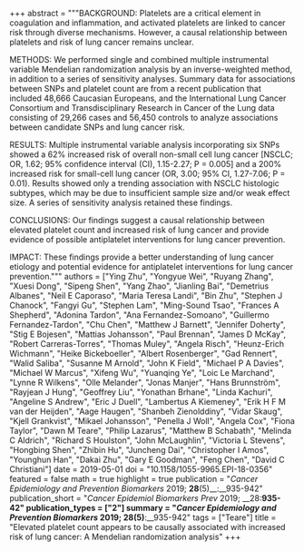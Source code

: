 +++
abstract = """BACKGROUND: Platelets are a critical element in coagulation and inflammation, and activated platelets are linked to cancer risk through diverse mechanisms. However, a causal relationship between platelets and risk of lung cancer remains unclear.

METHODS: We performed single and combined multiple instrumental variable Mendelian randomization analysis by an inverse-weighted method, in addition to a series of sensitivity analyses. Summary data for associations between SNPs and platelet count are from a recent publication that included 48,666 Caucasian Europeans, and the International Lung Cancer Consortium and Transdisciplinary Research in Cancer of the Lung data consisting of 29,266 cases and 56,450 controls to analyze associations between candidate SNPs and lung cancer risk.

RESULTS: Multiple instrumental variable analysis incorporating six SNPs showed a 62% increased risk of overall non-small cell lung cancer [NSCLC; OR, 1.62; 95% confidence interval (CI), 1.15-2.27; P = 0.005] and a 200% increased risk for small-cell lung cancer (OR, 3.00; 95% CI, 1.27-7.06; P = 0.01). Results showed only a trending association with NSCLC histologic subtypes, which may be due to insufficient sample size and/or weak effect size. A series of sensitivity analysis retained these findings.

CONCLUSIONS: Our findings suggest a causal relationship between elevated platelet count and increased risk of lung cancer and provide evidence of possible antiplatelet interventions for lung cancer prevention.

IMPACT: These findings provide a better understanding of lung cancer etiology and potential evidence for antiplatelet interventions for lung cancer prevention."""
authors = ["Ying Zhu", "Yongyue Wei", "Ruyang Zhang", "Xuesi Dong", "Sipeng Shen", "Yang Zhao", "Jianling Bai", "Demetrius Albanes", "Neil E Caporaso", "Maria Teresa Landi", "Bin Zhu", "Stephen J Chanock", "Fangyi Gu", "Stephen Lam", "Ming-Sound Tsao", "Frances A Shepherd", "Adonina Tardon", "Ana Fernandez-Somoano", "Guillermo Fernandez-Tardon", "Chu Chen", "Matthew J Barnett", "Jennifer Doherty", "Stig E Bojesen", "Mattias Johansson", "Paul Brennan", "James D McKay", "Robert Carreras-Torres", "Thomas Muley", "Angela Risch", "Heunz-Erich Wichmann", "Heike Bickeboeller", "Albert Rosenberger", "Gad Rennert", "Walid Saliba", "Susanne M Arnold", "John K Field", "Michael P A Davies", "Michael W Marcus", "Xifeng Wu", "Yuanqing Ye", "Loic Le Marchand", "Lynne R Wilkens", "Olle Melander", "Jonas Manjer", "Hans Brunnström", "Rayjean J Hung", "Geoffrey Liu", "Yonathan Brhane", "Linda Kachuri", "Angeline S Andrew", "Eric J Duell", "Lambertus A Kiemeney", "Erik H F M van der Heijden", "Aage Haugen", "Shanbeh Zienolddiny", "Vidar Skaug", "Kjell Grankvist", "Mikael Johansson", "Penella J Woll", "Angela Cox", "Fiona Taylor", "Dawn M Teare", "Philip Lazarus", "Matthew B Schabath", "Melinda C Aldrich", "Richard S Houlston", "John McLaughlin", "Victoria L Stevens", "Hongbing Shen", "Zhibin Hu", "Juncheng Dai", "Christopher I Amos", "Younghun Han", "Dakai Zhu", "Gary E Goodman", "Feng Chen", "David C Christiani"]
date = 2019-05-01
doi = "10.1158/1055-9965.EPI-18-0356"
featured = false
math = true
highlight = true
publication = "*Cancer Epidemiology and Prevention Biomarkers* 2019; __28__(5)__:__935-942"
publication_short = "*Cancer Epidemiol Biomarkers Prev* 2019; __28:__935-42"
publication_types = ["2"]
summary = "*Cancer Epidemiology and Prevention Biomarkers* 2019; __28__(5)__:__935-942"
tags = ["Teare"]
title = "Elevated platelet count appears to be causally associated with increased risk of lung cancer: A Mendelian randomization analysis"
+++

